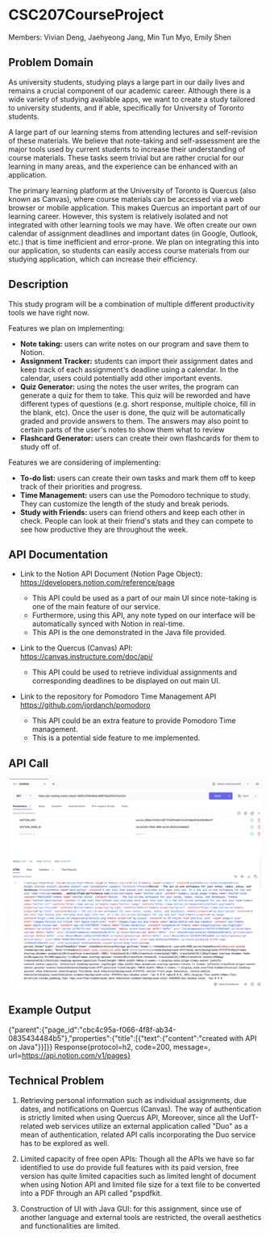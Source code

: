 # CSC207CourseProject
Members: Vivian Deng, Jaehyeong Jang, Min Tun Myo, Emily Shen

## Problem Domain
As university students, studying plays a large part in our daily lives and remains a crucial component of our academic career. Although there is a wide variety of studying available apps, we want to create a study tailored to university students, and if able, specifically for University of Toronto students.

A large part of our learning stems from attending lectures and self-revision of these materials. We believe that note-taking and self-assessment are the major tools used by current students to increase their understanding of course materials. These tasks seem trivial but are rather crucial for our learning in many areas, and the experience can be enhanced with an application.

The primary learning platform at the University of Toronto is Quercus (also known as Canvas), where course materials can be accessed via a web browser or mobile application. This makes Quercus an important part of our learning career. However, this system is relatively isolated and not integrated with other learning tools we may have. We often create our own calendar of assignment deadlines and important dates (in Google, Outlook, etc.) that is time inefficient and error-prone. We plan on integrating this into our application, so students can easily access course materials from our studying application, which can increase their efficiency.

## Description
This study program will be a combination of multiple different productivity tools we have right now. 

Features we plan on implementing:
- **Note taking:** users can write notes on our program and save them to Notion. 
- **Assignment Tracker:** students can import their assignment dates and keep track of each assignment's deadline using a calendar. In the calendar, users could potentially add other important events. 
- **Quiz Generator:** using the notes the user writes, the program can generate a quiz for them to take. This quiz will be reworded and have different types of questions (e.g. short response, multiple choice, fill in the blank, etc). Once the user is done, the quiz will be automatically graded and provide answers to them. The answers may also point to certain parts of the user's notes to show them what to review 
- **Flashcard Generator:** users can create their own flashcards for them to study off of. 

Features we are considering of implementing:
- **To-do list:** users can create their own tasks and mark them off to keep track of their priorities and progress.
- **Time Management:** users can use the Pomodoro technique to study. They can customize the length of the study and break periods.
- **Study with Friends:** users can friend others and keep each other in check. People can look at their friend's stats and they can compete to see how productive they are throughout the week.

## API Documentation
- Link to the Notion API Document (Notion Page Object):
  https://developers.notion.com/reference/page
  - This API could be used as a part of our main UI since note-taking is one of the main feature of our service.
  - Furthermore, using this API, any note typed on our interface will be automatically synced with Notion in real-time.
  - This API is the one demonstrated in the Java file provided.


- Link to the Quercus (Canvas) API:
  https://canvas.instructure.com/doc/api/
  - This API could be used to retrieve individual assignments and corresponding deadlines to be displayed on out main UI. 


- Link to the repository for Pomodoro Time Management API https://github.com/jordanch/pomodoro
  - This API could be an extra feature to provide Pomodoro Time management.
  - This is a potential side feature to me implemented.

## API Call

![What is this](hoppscotch_trying_API.png)
## Example Output
{"parent":{"page_id":"cbc4c95a-f066-4f8f-ab34-0835434484b5"},"properties":{"title":[{"text":{"content":"created with API on Java"}}]}}
Response{protocol=h2, code=200, message=, url=https://api.notion.com/v1/pages}

## Technical Problem
1. Retrieving personal information such as individual assignments, due dates, and notifications on Quercus (Canvas).
The way of authentication is strictly limited when using Quercus API, Moreover, since all the UofT-related web 
services utilize an external application called "Duo" as a mean of authentication, related API calls incorporating 
the Duo service has to be explored as well.


2. Limited capacity of free open APIs: Though all the APIs we have so far identified to use do provide full features with its paid version,
free version has quite limited capacities such as limited lenght of document when using Notion API and limited file size 
for a text file to be converted into a PDF through an API called "pspdfkit.


3. Construction of UI with Java GUI: for this assignment, since use of another language and external tools are restricted, 
the overall aesthetics and functionalities are limited.
